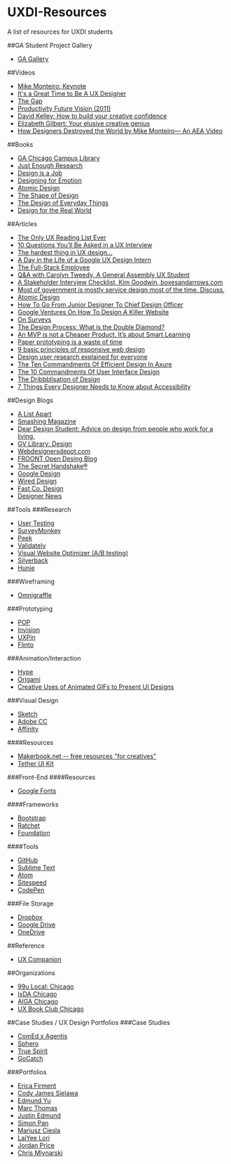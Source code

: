 # UXDI-Resources
A list of resources for UXDI students

##GA Student Project Gallery
- [GA Gallery](http://gallery.ga.co/)

##Videos
- [Mike Monteiro: Keynote](https://vimeo.com/121082134)
- [It's a Great Time to Be A UX Designer](https://vimeo.com/92744606)
- [The Gap](https://vimeo.com/85040589)
- [Productivity Future Vision (2011)](https://www.youtube.com/watch?v=a6cNdhOKwi0)
- [David Kelley: How to build your creative confidence](http://www.ted.com/talks/david_kelley_how_to_build_your_creative_confidence)
- [Elizabeth Gilbert: Your elusive creative genius](http://www.ted.com/talks/elizabeth_gilbert_on_genius)
- [How Designers Destroyed the World by Mike Monteiro— An AEA Video](http://aneventapart.com/news/post/how-designers-destroyed-the-world-by-mike-monteiro-an-aea-video)

##Books
- [GA Chicago Campus Library](http://ga-chicago-library.herokuapp.com/)
- [Just Enough Research](http://abookapart.com/products/just-enough-research)
- [Design is a Job](http://abookapart.com/products/design-is-a-job)
- [Designing for Emotion](http://abookapart.com/products/designing-for-emotion)
- [Atomic Design](http://atomicdesign.bradfrost.com/)
- [The Shape of Design](http://shapeofdesignbook.com/)
- [The Design of Everyday Things](http://www.amazon.com/Design-Everyday-Things-Revised-Expanded/dp/0465050654/)
- [Design for the Real World](http://www.amazon.com/Design-Real-World-Ecology-Social/dp/0897331532/)

##Articles
- [The Only UX Reading List Ever](https://medium.com/@span870/the-only-ux-reading-list-ever-d420edb3f4ff)
- [10 Questions You’ll Be Asked in a UX Interview](https://medium.com/salesforce-ux/10-questions-youll-be-asked-in-a-ux-interview-f93f0c78f31d)
- [The hardest thing in UX design…](https://medium.com/designing-atlassian/the-hardest-thing-in-ux-design-f8b2f41e2d2f)
- [A Day in the Life of a Google UX Design Intern](https://medium.com/so-good/a-day-in-the-life-of-a-google-ux-design-intern-4042dad32a07)
- [The Full-Stack Employee](https://medium.com/@chrismessina/the-full-stack-employee-ed0db089f0a1)
- [Q&A with Carolyn Tweedy, A General Assembly UX Student](http://washingtontechnology.org/qa-with-carolyn-tweedy-a-general-assembly-ux-student/?utm_source=hs_email&utm_medium=email&utm_content=17778511&_hsenc=p2ANqtz---mg4Kb8hzobFbjF5HIrK1N5vSe7T1RK6ISbhuj5q1_UaW37-UvKeq7NrsZzbJX3H338UJpq3hdLWXlOWZ1KY4Y1rtAwywMedt_fSh2WMSVKVzveQ&_hsmi=17778513)
- [A Stakeholder Interview Checklist, Kim Goodwin, boxesandarrows.com](http://boxesandarrows.com/a-stakeholder-interview-checklist/)
- [Most of government is mostly service design most of the time. Discuss.](http://blog.mattedgar.com/2015/05/12/most-of-government-is-mostly-service-design-most-of-the-time-discuss/)
- [Atomic Design](http://bradfrost.com/blog/post/atomic-web-design/)
- [How To Go From Junior Designer To Chief Design Officer](http://www.fastcodesign.com/3046008/how-to-go-from-junior-designer-to-chief-design-officer)
- [Google Ventures On How To Design A Killer Website](http://www.fastcodesign.com/3045197/google-ventures-on-how-to-design-a-killer-website)
- [On Surveys](https://medium.com/research-things/on-surveys-5a73dda5e9a0)
- [The Design Process: What is the Double Diamond?](http://www.designcouncil.org.uk/news-opinion/design-process-what-double-diamond)
- [An MVP is not a Cheaper Product, It’s about Smart Learning](https://medium.com/@sgblank/an-mvp-is-not-a-cheaper-product-it-s-about-smart-learning-77eed770f60c)
- [Paper prototyping is a waste of time](https://medium.com/@jakek/paper-prototyping-is-a-waste-of-time-353076395187)
- [9 basic principles of responsive web design](http://blog.froont.com/9-basic-principles-of-responsive-web-design/)
- [Design user research explained for everyone](http://blog.froont.com/design-user-research-explained/)
- [The Ten Commandments Of Efficient Design In Axure](http://www.smashingmagazine.com/2013/10/04/ten-commandments-of-efficient-design-in-axure/)
- [The 10 Commandments Of User Interface Design](http://editorial.designtaxi.com/editorial-images/news-info300415/1.jpg)
- [The Dribbblisation of Design](https://medium.com/@intercom/the-dribbblisation-of-design-406422ccb026)
- [7 Things Every Designer Needs to Know about Accessibility](https://medium.com/salesforce-ux/7-things-every-designer-needs-to-know-about-accessibility-64f105f0881b)

##Design Blogs
- [A List Apart](http://alistapart.com/)
- [Smashing Magazine](http://www.smashingmagazine.com/)
- [Dear Design Student: Advice on design from people who work for a living.](https://deardesignstudent.com/)
- [GV Library: Design](https://www.gv.com/library/design)
- [Webdesignersdepot.com](http://www.webdesignerdepot.com/)
- [FROONT Open Desing Blog](http://blog.froont.com/)
- [The Secret Handshake®](https://learnthesecrethandshake.com/)
- [Google Design](http://www.google.com/design/)
- [Wired Design](http://www.wired.com/category/design/)
- [Fast Co. Design](http://www.fastcodesign.com/)
- [Designer News](https://www.designernews.co/)

##Tools
###Research
- [User Testing](http://www.usertesting.com/)
- [SurveyMonkey](https://www.surveymonkey.com/)
- [Peek](http://peek.usertesting.com/)
- [Validately](https://validately.com/)
- [Visual Website Optimizer (A/B testing)](https://vwo.com/)
- [Silverback](http://silverbackapp.com/)
- [Hunie](http://hunie.co/)

###Wireframing
- [Omnigraffle](https://www.omnigroup.com/omnigraffle)

###Prototyping
- [POP](https://popapp.in/)
- [Invision](http://www.invisionapp.com/)
- [UXPin](https://www.uxpin.com/)
- [Flinto](https://www.flinto.com/)

###Animation/Interaction
- [Hype](http://tumult.com/hype/)
- [Origami](https://facebook.github.io/origami/)
- [Creative Uses of Animated GIFs to Present UI Designs](http://line25.com/articles/creative-uses-animated-gifs-present-ui-designs)

###Visual Design
- [Sketch](http://bohemiancoding.com/sketch/)
- [Adobe CC](http://www.adobe.com/creativecloud.html)
- [Affinity](https://affinity.serif.com/en-us/)

####Resources
- [Makerbook.net -- free resources "for creatives"](http://makerbook.net/)
- [Tether UI Kit](http://www.invisionapp.com/tethr)

###Front-End
####Resources
- [Google Fonts](https://www.google.com/fonts)

####Frameworks
- [Bootstrap](http://getbootstrap.com/)
- [Ratchet](http://goratchet.com/)
- [Foundation](http://foundation.zurb.com/)

####Tools
- [GitHub](http://github.com/)
- [Sublime Text](http://www.sublimetext.com/)
- [Atom](https://atom.io/)
- [Sitespeed](http://www.sitespeed.io/)
- [CodePen](http://codepen.io/)


###File Storage
- [Dropbox](https://db.tt/MxDI0Fc)
- [Google Drive](https://www.google.com/drive/?authuser=0)
- [OneDrive](https://onedrive.live.com/about/en-us/)

##Reference
- [UX Companion](http://uxcompanion.com/)

##Organizations
- [99u Local: Chicago](http://www.meetup.com/99U-Local-Chicago/?a=wr1_2)
- [IxDA Chicago](http://www.ixdachicago.org/)
- [AIGA Chicago](http://chicago.aiga.org/)
- [UX Book Club Chicago](http://www.meetup.com/UXChicago/)

##Case Studies / UX Design Portfolios
###Case Studies
- [ComEd x Agentis](http://akta.com/case-study/agentis-energy-comed/)
- [Sphero](http://www.sliceoflime.com/projects/sphero/)
- [True Spirit](http://www.ux.danielspagnolo.com/casestudy_truespirit.html)
- [GoCatch](http://www.saramichelazzo.com/gocatch)

###Portfolios
- [Erica Firment](http://ericafirment.com/)
- [Cody James Sielawa](http://www.helloimcody.com/)
- [Edmund Yu](http://www.edmundyu.com/)
- [Marc Thomas](http://mrcthms.com/)
- [Justin Edmund](http://www.jedmund.com/)
- [Simon Pan](http://simonpan.com/)
- [Mariusz Ciesla](http://mariusz.cc/)
- [LaiYee Lori](https://www.behance.net/laiyeelori)
- [Jordan Price](http://jordanprice.co/)
- [Chris Mlynarski](http://www.chrismlynarski.com/)
